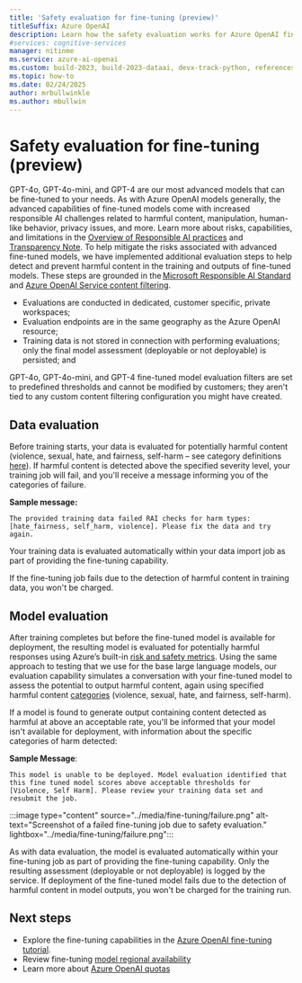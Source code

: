 ```yaml
---
title: 'Safety evaluation for fine-tuning (preview)'
titleSuffix: Azure OpenAI
description: Learn how the safety evaluation works for Azure OpenAI fine-tuning.
#services: cognitive-services
manager: nitinme
ms.service: azure-ai-openai
ms.custom: build-2023, build-2023-dataai, devx-track-python, references_regions
ms.topic: how-to
ms.date: 02/24/2025
author: mrbullwinkle
ms.author: mbullwin
---
```


# Safety evaluation for fine-tuning (preview)

GPT-4o, GPT-4o-mini, and GPT-4 are our most advanced models that can be fine-tuned to your needs. As with Azure OpenAI models generally, the advanced capabilities of fine-tuned models come with increased responsible AI challenges related to harmful content, manipulation, human-like behavior, privacy issues, and more. Learn more about risks, capabilities, and limitations in the [Overview of Responsible AI practices](/legal/cognitive-services/openai/overview?context=%2Fazure%2Fai-services%2Fopenai%2Fcontext%2Fcontext) and [Transparency Note](/legal/cognitive-services/openai/transparency-note?context=%2Fazure%2Fcognitive-services%2Fopenai%2Fcontext%2Fcontext&tabs=text). To help mitigate the risks associated with advanced fine-tuned models, we have implemented additional evaluation steps to help detect and prevent harmful content in the training and outputs of fine-tuned models. These steps are grounded in the [Microsoft Responsible AI Standard](https://www.microsoft.com/ai/responsible-ai) and [Azure OpenAI Service content filtering](/azure/ai-services/openai/concepts/content-filter?tabs=warning%2Cpython-new).

- Evaluations are conducted in dedicated, customer specific, private workspaces;
- Evaluation endpoints are in the same geography as the Azure OpenAI resource;
- Training data is not stored in connection with performing evaluations; only the final model assessment (deployable or not deployable) is persisted; and

GPT-4o, GPT-4o-mini, and GPT-4 fine-tuned model evaluation filters are set to predefined thresholds and cannot be modified by customers; they aren't tied to any custom content filtering configuration you might have created.

## Data evaluation

Before training starts, your data is evaluated for potentially harmful content (violence, sexual, hate, and fairness, self-harm – see category definitions [here](/azure/ai-services/openai/concepts/content-filter?tabs=warning%2Cpython-new#risk-categories)). If harmful content is detected above the specified severity level, your training job will fail, and you'll receive a message informing you of the categories of failure.

**Sample message:**

```output
The provided training data failed RAI checks for harm types: [hate_fairness, self_harm, violence]. Please fix the data and try again.
```

Your training data is evaluated automatically within your data import job as part of providing the fine-tuning capability.

If the fine-tuning job fails due to the detection of harmful content in training data, you won't be charged.

## Model evaluation

After training completes but before the fine-tuned model is available for deployment, the resulting model is evaluated for potentially harmful responses using Azure’s built-in [risk and safety metrics](/azure/ai-studio/concepts/evaluation-metrics-built-in?tabs=warning#risk-and-safety-metrics). Using the same approach to testing that we use for the base large language models, our evaluation capability simulates a conversation with your fine-tuned model to assess the potential to output harmful content, again using specified harmful content [categories](/azure/ai-services/openai/concepts/content-filter?tabs=warning%2Cpython-new#risk-categories) (violence, sexual, hate, and fairness, self-harm).  

If a model is found to generate output containing content detected as harmful at above an acceptable rate, you'll be informed that your model isn't available for deployment, with information about the specific categories of harm detected:

**Sample Message**:

```output
This model is unable to be deployed. Model evaluation identified that this fine tuned model scores above acceptable thresholds for [Violence, Self Harm]. Please review your training data set and resubmit the job.
```

   :::image type="content" source="../media/fine-tuning/failure.png" alt-text="Screenshot of a failed fine-tuning job due to safety evaluation." lightbox="../media/fine-tuning/failure.png":::

As with data evaluation, the model is evaluated automatically within your fine-tuning job as part of providing the fine-tuning capability. Only the resulting assessment (deployable or not deployable) is logged by the service. If deployment of the fine-tuned model fails due to the detection of harmful content in model outputs, you won't be charged for the training run.


## Next steps

- Explore the fine-tuning capabilities in the [Azure OpenAI fine-tuning tutorial](../tutorials/fine-tune.md).
- Review fine-tuning [model regional availability](../concepts/models.md#fine-tuning-models)
- Learn more about [Azure OpenAI quotas](../quotas-limits.md)